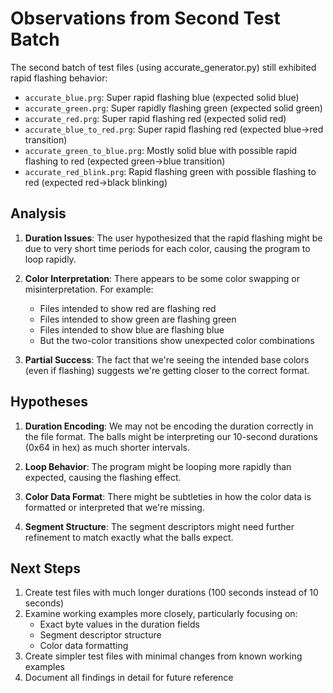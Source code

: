 # Observations from Second Test Batch

The second batch of test files (using accurate_generator.py) still exhibited rapid flashing behavior:

- `accurate_blue.prg`: Super rapid flashing blue (expected solid blue)
- `accurate_green.prg`: Super rapidly flashing green (expected solid green)
- `accurate_red.prg`: Super rapid flashing red (expected solid red)
- `accurate_blue_to_red.prg`: Super rapid flashing red (expected blue→red transition)
- `accurate_green_to_blue.prg`: Mostly solid blue with possible rapid flashing to red (expected green→blue transition)
- `accurate_red_blink.prg`: Rapid flashing green with possible flashing to red (expected red→black blinking)

## Analysis

1. **Duration Issues**: The user hypothesized that the rapid flashing might be due to very short time periods for each color, causing the program to loop rapidly.

2. **Color Interpretation**: There appears to be some color swapping or misinterpretation. For example:
   - Files intended to show red are flashing red
   - Files intended to show green are flashing green
   - Files intended to show blue are flashing blue
   - But the two-color transitions show unexpected color combinations

3. **Partial Success**: The fact that we're seeing the intended base colors (even if flashing) suggests we're getting closer to the correct format.

## Hypotheses

1. **Duration Encoding**: We may not be encoding the duration correctly in the file format. The balls might be interpreting our 10-second durations (0x64 in hex) as much shorter intervals.

2. **Loop Behavior**: The program might be looping more rapidly than expected, causing the flashing effect.

3. **Color Data Format**: There might be subtleties in how the color data is formatted or interpreted that we're missing.

4. **Segment Structure**: The segment descriptors might need further refinement to match exactly what the balls expect.

## Next Steps

1. Create test files with much longer durations (100 seconds instead of 10 seconds)
2. Examine working examples more closely, particularly focusing on:
   - Exact byte values in the duration fields
   - Segment descriptor structure
   - Color data formatting
3. Create simpler test files with minimal changes from known working examples
4. Document all findings in detail for future reference